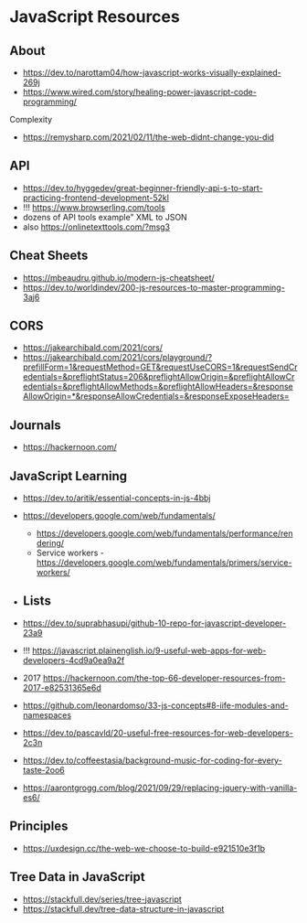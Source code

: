 # JavaScript Resources

## About


* https://dev.to/narottam04/how-javascript-works-visually-explained-269j
* https://www.wired.com/story/healing-power-javascript-code-programming/

Complexity
* https://remysharp.com/2021/02/11/the-web-didnt-change-you-did


## API

* https://dev.to/hyggedev/great-beginner-friendly-api-s-to-start-practicing-frontend-development-52kl
* !!! https://www.browserling.com/tools
* dozens of API tools example" XML to JSON
* also https://onlinetexttools.com/?msg3


## Cheat Sheets

* https://mbeaudru.github.io/modern-js-cheatsheet/
* https://dev.to/worldindev/200-js-resources-to-master-programming-3aj6

## CORS

* https://jakearchibald.com/2021/cors/
* https://jakearchibald.com/2021/cors/playground/?prefillForm=1&requestMethod=GET&requestUseCORS=1&requestSendCredentials=&preflightStatus=206&preflightAllowOrigin=&preflightAllowCredentials=&preflightAllowMethods=&preflightAllowHeaders=&responseAllowOrigin=*&responseAllowCredentials=&responseExposeHeaders=


## Journals

* https://hackernoon.com/

## JavaScript Learning

* https://dev.to/aritik/essential-concepts-in-js-4bbj
* https://developers.google.com/web/fundamentals/
	* https://developers.google.com/web/fundamentals/performance/rendering/
	* Service workers - https://developers.google.com/web/fundamentals/primers/service-workers/

* ## Lists


* https://dev.to/suprabhasupi/github-10-repo-for-javascript-developer-23a9
* !!! https://javascript.plainenglish.io/9-useful-web-apps-for-web-developers-4cd9a0ea9a2f
* 2017 https://hackernoon.com/the-top-66-developer-resources-from-2017-e82531365e6d
* https://github.com/leonardomso/33-js-concepts#8-iife-modules-and-namespaces
* https://dev.to/pascavld/20-useful-free-resources-for-web-developers-2c3n
* https://dev.to/coffeestasia/background-music-for-coding-for-every-taste-2oo6
* https://aarontgrogg.com/blog/2021/09/29/replacing-jquery-with-vanilla-es6/

## Principles

* https://uxdesign.cc/the-web-we-choose-to-build-e921510e3f1b


## Tree Data in JavaScript

* https://stackfull.dev/series/tree-javascript
* https://stackfull.dev/tree-data-structure-in-javascript
